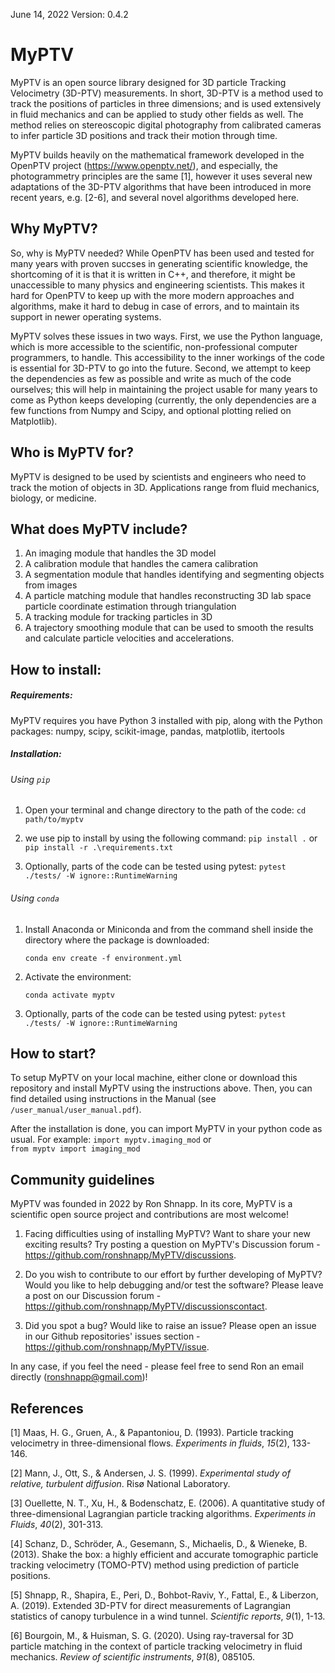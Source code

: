June 14, 2022
Version: 0.4.2


# MyPTV

MyPTV is an open source library designed for 3D particle Tracking Velocimetry (3D-PTV) measurements. In short, 3D-PTV is a method used to track the positions of particles in three dimensions; and is used extensively in fluid mechanics and can be applied to study other fields as well. The method relies on stereoscopic digital photography from calibrated cameras to infer particle 3D positions and track their motion through time. 

MyPTV builds heavily on the mathematical framework developed in the OpenPTV project (https://www.openptv.net/), and especially, the photogrammetry principles are the same [1], however it uses several new adaptations of the 3D-PTV algorithms that have been introduced in more recent years, e.g. [2-6], and several novel algorithms developed here.

## Why MyPTV?

So, why is MyPTV needed? While OpenPTV has been used and tested for many years with proven succses in generating scientific knowledge, the shortcoming of it is that it is written in C++, and therefore, it might be unaccessible to many physics and engineering scientists. This makes it hard for OpenPTV to keep up with the more modern approaches and algorithms, make it hard to debug in case of errors, and to maintain its support in newer operating systems. 

MyPTV solves these issues in two ways. First, we use the Python language, which is more accessible to the scientific, non-professional computer programmers, to handle. This accessibility to the inner workings of the code is essential for 3D-PTV to go into the future. Second, we attempt to keep the dependencies as few as possible and write as much of the code ourselves; this will help in maintaining the project usable for many years to come as Python keeps developing (currently, the only dependencies are a few functions from Numpy and Scipy, and optional plotting relied on Matplotlib). 

## Who is MyPTV for?

MyPTV is designed to be used by scientists and engineers who need to track the motion of objects in 3D. Applications range from fluid mechanics, biology, or medicine.  

## What does MyPTV include?

1) An imaging module that handles the 3D model
2) A calibration module that handles the camera calibration
3) A segmentation module that handles identifying and segmenting objects from images
4) A particle matching module that handles reconstructing 3D lab space particle coordinate estimation through triangulation
5) A tracking module for tracking particles in 3D
6) A trajectory smoothing module that can be used to smooth the results and calculate particle velocities and accelerations.

## How to install:

##### Requirements:

MyPTV requires you have Python 3 installed with pip, along with the Python packages: numpy, scipy, scikit-image, pandas, matplotlib, itertools

##### Installation:
###### Using `pip`

1) Open your terminal and change directory to the path of the code:
	`cd path/to/myptv` 
	
2) we use pip to install by using the following command: 
	`pip install .`
or 
	`pip install -r .\requirements.txt`

3) Optionally, parts of the code can be tested using pytest:
	`pytest ./tests/ -W ignore::RuntimeWarning`

###### Using `conda` 

1) Install Anaconda or Miniconda and from the command shell inside the directory
where the package is downloaded:

	`conda env create -f environment.yml`
2) Activate the environment:

	`conda activate myptv`

3) Optionally, parts of the code can be tested using pytest:
	`pytest ./tests/ -W ignore::RuntimeWarning`

## How to start?

To setup MyPTV on your local machine, either clone or download this repository and install MyPTV using the instructions above. Then, you can find detailed using instructions in the Manual (see `/user_manual/user_manual.pdf`).

After the installation is done, you can import MyPTV in your python code as usual. For example:
	`import myptv.imaging_mod`
or 	
   `from myptv import imaging_mod`

## Community guidelines

MyPTV was founded in 2022 by Ron Shnapp. In its core, MyPTV is a scientific open source project and contributions are most welcome! 

1) Facing difficulties using of installing MyPTV? Want to share your new exciting results? Try posting a question on MyPTV's Discussion forum - https://github.com/ronshnapp/MyPTV/discussions. 

2) Do you wish to contribute to our effort by further developing of MyPTV? Would you like to help debugging and/or test the software? Please leave a post on our Discussion forum - https://github.com/ronshnapp/MyPTV/discussionscontact. 

3) Did you spot a bug? Would like to raise an issue? Please open an issue in our Github repositories' issues section - https://github.com/ronshnapp/MyPTV/issue.

In any case, if you feel the need - please feel free to send Ron an email directly (ronshnapp@gmail.com)!

## References

[1] Maas, H. G., Gruen, A., & Papantoniou, D. (1993). Particle tracking velocimetry in three-dimensional flows. *Experiments in fluids*, *15*(2), 133-146.

[2] Mann, J., Ott, S., & Andersen, J. S. (1999). *Experimental study of relative, turbulent diffusion*. Risø National Laboratory.

[3] Ouellette, N. T., Xu, H., & Bodenschatz, E. (2006). A quantitative study of three-dimensional Lagrangian particle tracking algorithms. *Experiments in Fluids*, *40*(2), 301-313.

[4] Schanz, D., Schröder, A., Gesemann, S., Michaelis, D., & Wieneke, B. (2013). Shake the box: a highly efficient and accurate tomographic particle tracking velocimetry (TOMO-PTV) method using prediction of particle positions.

[5] Shnapp, R., Shapira, E., Peri, D., Bohbot-Raviv, Y., Fattal, E., & Liberzon, A. (2019). Extended 3D-PTV for direct measurements of Lagrangian statistics of canopy turbulence in a wind tunnel. *Scientific reports*, *9*(1), 1-13.

[6] Bourgoin, M., & Huisman, S. G. (2020). Using ray-traversal for 3D particle matching in the context of particle tracking velocimetry in fluid mechanics. *Review of scientific instruments*, *91*(8), 085105.
